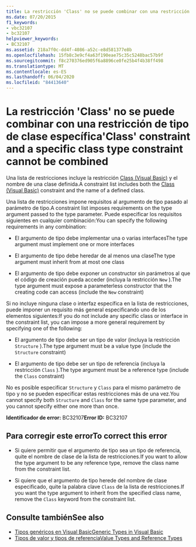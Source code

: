 ```yaml
---
title: La restricción 'Class' no se puede combinar con una restricción de tipo de clase específica
ms.date: 07/20/2015
f1_keywords:
- vbc32107
- bc32107
helpviewer_keywords:
- BC32107
ms.assetid: 218a7f0c-dd4f-4086-a52c-e8d581377e8b
ms.openlocfilehash: 15fb8c3e9cf4a63f190eae75c35c5248bac57b9f
ms.sourcegitcommit: f8c270376ed905f6a8896ce0fe25b4f4b38ff498
ms.translationtype: MT
ms.contentlocale: es-ES
ms.lasthandoff: 06/04/2020
ms.locfileid: "84413640"
---
```

# <a name="class-constraint-and-a-specific-class-type-constraint-cannot-be-combined"></a><span data-ttu-id="8c262-102">La restricción 'Class' no se puede combinar con una restricción de tipo de clase específica</span><span class="sxs-lookup"><span data-stu-id="8c262-102">'Class' constraint and a specific class type constraint cannot be combined</span></span>
<span data-ttu-id="8c262-103">Una lista de restricciones incluye la restricción [Class (Visual Basic)](../language-reference/statements/class-statement.md) y el nombre de una clase definida.</span><span class="sxs-lookup"><span data-stu-id="8c262-103">A constraint list includes both the [Class (Visual Basic)](../language-reference/statements/class-statement.md) constraint and the name of a defined class.</span></span>  
  
 <span data-ttu-id="8c262-104">Una lista de restricciones impone requisitos al argumento de tipo pasado al parámetro de tipo.</span><span class="sxs-lookup"><span data-stu-id="8c262-104">A constraint list imposes requirements on the type argument passed to the type parameter.</span></span> <span data-ttu-id="8c262-105">Puede especificar los requisitos siguientes en cualquier combinación:</span><span class="sxs-lookup"><span data-stu-id="8c262-105">You can specify the following requirements in any combination:</span></span>  
  
- <span data-ttu-id="8c262-106">El argumento de tipo debe implementar una o varias interfaces</span><span class="sxs-lookup"><span data-stu-id="8c262-106">The type argument must implement one or more interfaces</span></span>  
  
- <span data-ttu-id="8c262-107">El argumento de tipo debe heredar de al menos una clase</span><span class="sxs-lookup"><span data-stu-id="8c262-107">The type argument must inherit from at most one class</span></span>  
  
- <span data-ttu-id="8c262-108">El argumento de tipo debe exponer un constructor sin parámetros al que el código de creación pueda acceder (incluya la restricción `New` ).</span><span class="sxs-lookup"><span data-stu-id="8c262-108">The type argument must expose a parameterless constructor that the creating code can access (include the `New` constraint)</span></span>  
  
 <span data-ttu-id="8c262-109">Si no incluye ninguna clase o interfaz específica en la lista de restricciones, puede imponer un requisito más general especificando uno de los elementos siguientes:</span><span class="sxs-lookup"><span data-stu-id="8c262-109">If you do not include any specific class or interface in the constraint list, you can impose a more general requirement by specifying one of the following:</span></span>  
  
- <span data-ttu-id="8c262-110">El argumento de tipo debe ser un tipo de valor (incluya la restricción `Structure` ).</span><span class="sxs-lookup"><span data-stu-id="8c262-110">The type argument must be a value type (include the `Structure` constraint)</span></span>  
  
- <span data-ttu-id="8c262-111">El argumento de tipo debe ser un tipo de referencia (incluya la restricción `Class` ).</span><span class="sxs-lookup"><span data-stu-id="8c262-111">The type argument must be a reference type (include the `Class` constraint)</span></span>  
  
 <span data-ttu-id="8c262-112">No es posible especificar `Structure` y `Class` para el mismo parámetro de tipo y no se pueden especificar estas restricciones más de una vez.</span><span class="sxs-lookup"><span data-stu-id="8c262-112">You cannot specify both `Structure` and `Class` for the same type parameter, and you cannot specify either one more than once.</span></span>  
  
 <span data-ttu-id="8c262-113">**Identificador de error:** BC32107</span><span class="sxs-lookup"><span data-stu-id="8c262-113">**Error ID:** BC32107</span></span>  
  
## <a name="to-correct-this-error"></a><span data-ttu-id="8c262-114">Para corregir este error</span><span class="sxs-lookup"><span data-stu-id="8c262-114">To correct this error</span></span>  
  
- <span data-ttu-id="8c262-115">Si quiere permitir que el argumento de tipo sea un tipo de referencia, quite el nombre de clase de la lista de restricciones.</span><span class="sxs-lookup"><span data-stu-id="8c262-115">If you want to allow the type argument to be any reference type, remove the class name from the constraint list.</span></span>  
  
- <span data-ttu-id="8c262-116">Si quiere que el argumento de tipo herede del nombre de clase especificado, quite la palabra clave `Class` de la lista de restricciones.</span><span class="sxs-lookup"><span data-stu-id="8c262-116">If you want the type argument to inherit from the specified class name, remove the `Class` keyword from the constraint list.</span></span>  
  
## <a name="see-also"></a><span data-ttu-id="8c262-117">Consulte también</span><span class="sxs-lookup"><span data-stu-id="8c262-117">See also</span></span>

- [<span data-ttu-id="8c262-118">Tipos genéricos en Visual Basic</span><span class="sxs-lookup"><span data-stu-id="8c262-118">Generic Types in Visual Basic</span></span>](../programming-guide/language-features/data-types/generic-types.md)
- [<span data-ttu-id="8c262-119">Tipos de valor y tipos de referencia</span><span class="sxs-lookup"><span data-stu-id="8c262-119">Value Types and Reference Types</span></span>](../programming-guide/language-features/data-types/value-types-and-reference-types.md)
